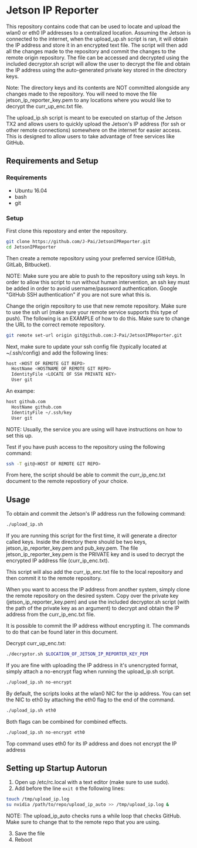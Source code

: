 # Jetson IP Reporter
This repository contains code that can be used to locate and upload the wlan0 or eth0 IP addresses to a centralized location. Assuming the Jetson is connected to the internet, when the upload_up.sh script is ran, it will obtain the IP address and store it in an encrypted text file. The script will then add all the changes made to the repository and commit the changes to the remote origin repository. The file can be accessed and decrypted using the included decryptor.sh script will allow the user to decrypt the file and obtain the IP address using the auto-generated private key stored in the directory keys.

Note: The directory keys and its contents are NOT committed alongside any changes made to the repository. You will need to move the file jetson_ip_reporter_key.pem to any locations where you would like to decrypt the curr_up_enc.txt file.

The upload_ip.sh script is meant to be executed on startup of the Jetson TX2 and allows users to quickly upload the Jetson's IP address (for ssh or other remote connections) somewhere on the internet for easier access. This is designed to allow users to take advantage of free services like GitHub.

## Requirements and Setup
### Requirements
* Ubuntu 16.04
* bash
* git

### Setup
First clone this repostory and enter the repository.
```bash
git clone https://github.com/J-Pai/JetsonIPReporter.git
cd JetsonIPReporter
```
Then create a remote repository using your preferred service (GitHub, GitLab, Bitbucket).

NOTE: Make sure you are able to push to the repository using ssh keys. In order to allow this script to run without human intervention, an ssh key must be added in order to avoid username/password authentication. Google "GitHub SSH authentication" if you are not sure what this is.

Change the origin repository to use that new remote repository. Make sure to use the ssh url (make sure your remote service supports this type of push). The following is an EXAMPLE of how to do this. Make sure to change the URL to the correct remote repository.
```bash
git remote set-url origin git@github.com:J-Pai/JetsonIPReporter.git
```
Next, make sure to update your ssh config file (typically located at ~/.ssh/config) and add the following lines:
```bash
host <HOST OF REMOTE GIT REPO>
  HostName <HOSTNAME OF REMOTE GIT REPO>
  IdentityFile <LOCATE OF SSH PRIVATE KEY>
  User git
```
An exampe:
```bash
host github.com
  HostName github.com
  IdentityFile ~/.ssh/key
  User git
```
NOTE: Usually, the service you are using will have instructions on how to set this up.

Test if you have push access to the repository using the following command:
```bash
ssh -T git@<HOST OF REMOTE GIT REPO>
```
From here, the script should be able to commit the curr_ip_enc.txt document to the remote repostiory of your choice.

## Usage
To obtain and commit the Jetson's IP address run the following command:
```bash
./upload_ip.sh
```
If you are running this script for the first time, it will generate a director called keys. Inside the directory there should be two keys, jetson_ip_reporter_key.pem and pub_key.pem. The file jetson_ip_reporter_key.pem is the PRIVATE key and is used to decrypt the encrypted IP address file (curr_ip_enc.txt).

This script will also add the curr_ip_enc.txt file to the local repository and then commit it to the remote repository.

When you want to access the IP address from another system, simply clone the remote repository on the desired system. Copy over the private key (jetson_ip_reporter_key.pem) and use the included decryptor.sh script (with the path of the private key as an argument) to decrypt and obtain the IP address from the curr_ip_enc.txt file.

It is possible to commit the IP address without encrypting it. The commands to do that can be found later in this document.

Decrypt curr_up_enc.txt:
```bash
./decryptor.sh $LOCATION_OF_JETSON_IP_REPORTER_KEY_PEM
```
If you are fine with uploading the IP address in it's unencrypted format, simply attach a no-encrypt flag when running the upload_ip.sh script.
```bash
./upload_ip.sh no-encrypt
```
By default, the scripts looks at the wlan0 NIC for the ip address. You can set the NIC to eth0 by attaching the eth0 flag to the end of the command.
```bash
./upload_ip.sh eth0
```
Both flags can be combined for combined effects.
```bash
./upload_ip.sh no-encrypt eth0
```
Top command uses eth0 for its IP address and does not encrypt the IP address

## Setting up Startup Autorun
1. Open up /etc/rc.local with a text editor (make sure to use sudo).
2. Add before the line `exit 0` the following lines:
```bash
touch /tmp/upload_ip.log
su nvidia /path/to/repo/upload_ip_auto >> /tmp/upload_ip.log &
```
NOTE: The upload_ip_auto checks runs a while loop that checks GitHub. Make sure to change that to the remote repo that you are using.

3. Save the file
4. Reboot
